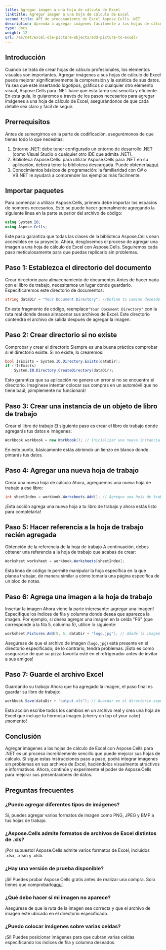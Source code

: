 ```yaml
---
title: Agregar imagen a una hoja de cálculo de Excel
linktitle: Agregar imagen a una hoja de cálculo de Excel
second_title: API de procesamiento de Excel Aspose.Cells .NET
description: Aprenda a agregar imágenes fácilmente a las hojas de cálculo de Excel con Aspose.Cells para .NET en esta completa guía paso a paso. Mejore sus hojas de cálculo.
type: docs
weight: 12
url: /es/net/excel-ole-picture-objects/add-picture-to-excel/
---
```

## Introducción
Cuando se trata de crear hojas de cálculo profesionales, los elementos visuales son importantes. Agregar imágenes a sus hojas de cálculo de Excel puede mejorar significativamente la comprensión y la estética de sus datos. Ya sea que esté insertando logotipos, gráficos o cualquier otro elemento visual, Aspose.Cells para .NET hace que esta tarea sea sencilla y eficiente. En esta guía, lo guiaremos a través de los pasos necesarios para agregar imágenes a una hoja de cálculo de Excel, asegurándonos de que cada detalle sea claro y fácil de seguir.
## Prerrequisitos
Antes de sumergirnos en la parte de codificación, asegurémonos de que tienes todo lo que necesitas:
1. Entorno .NET: debe tener configurado un entorno de desarrollo .NET (como Visual Studio o cualquier otro IDE que admita .NET).
2.  Biblioteca Aspose.Cells: para utilizar Aspose.Cells para .NET en su aplicación, deberá tener la biblioteca descargada. Puede obtenerla[aquí](https://releases.aspose.com/cells/net/).
3. Conocimientos básicos de programación: la familiaridad con C# o VB.NET le ayudará a comprender los ejemplos más fácilmente.
## Importar paquetes
Para comenzar a utilizar Aspose.Cells, primero debe importar los espacios de nombres necesarios. Esto se puede hacer generalmente agregando la siguiente línea en la parte superior del archivo de código:
```csharp
using System.IO;
using Aspose.Cells;
```
Este paso garantiza que todas las clases de la biblioteca Aspose.Cells sean accesibles en su proyecto.
Ahora, desglosemos el proceso de agregar una imagen a una hoja de cálculo de Excel con Aspose.Cells. Seguiremos cada paso meticulosamente para que puedas replicarlo sin problemas.
## Paso 1: Establezca el directorio del documento
Crear directorio para almacenamiento de documentos
Antes de hacer nada con el libro de trabajo, necesitamos un lugar donde guardarlo. Especificaremos este directorio de documentos:
```csharp
string dataDir = "Your Document Directory"; //Define tu camino deseado.
```
 En este fragmento de código, reemplace`"Your Document Directory"` con la ruta real donde desea almacenar sus archivos de Excel. Este directorio contendrá el archivo de salida después de agregar la imagen.
## Paso 2: Crear directorio si no existe
Comprobar y crear el directorio
Siempre es una buena práctica comprobar si el directorio existe. Si no existe, lo crearemos:
```csharp
bool IsExists = System.IO.Directory.Exists(dataDir);
if (!IsExists)
    System.IO.Directory.CreateDirectory(dataDir);
```
Esto garantiza que su aplicación no genere un error si no se encuentra el directorio. Imagínese intentar colocar sus compras en un automóvil que no tiene baúl; ¡simplemente no funcionará!
## Paso 3: Crear una instancia de un objeto de libro de trabajo
Crear el libro de trabajo
El siguiente paso es crear el libro de trabajo donde agregarás tus datos e imágenes:
```csharp
Workbook workbook = new Workbook(); // Inicializar una nueva instancia de libro de trabajo.
```
En este punto, básicamente estás abriendo un lienzo en blanco donde pintarás tus datos.
## Paso 4: Agregar una nueva hoja de trabajo
Crear una nueva hoja de cálculo
Ahora, agreguemos una nueva hoja de trabajo a ese libro:
```csharp
int sheetIndex = workbook.Worksheets.Add(); // Agregue una hoja de trabajo y obtenga su índice.
```
¡Esta acción agrega una nueva hoja a tu libro de trabajo y ahora estás listo para completarla!
## Paso 5: Hacer referencia a la hoja de trabajo recién agregada
Obtención de la referencia de la hoja de trabajo
A continuación, debes obtener una referencia a la hoja de trabajo que acabas de crear:
```csharp
Worksheet worksheet = workbook.Worksheets[sheetIndex];
```
Esta línea de código le permite manipular la hoja específica en la que planea trabajar, de manera similar a cómo tomaría una página específica de un bloc de notas.
## Paso 6: Agrega una imagen a la hoja de trabajo
Insertar la imagen
Ahora viene la parte interesante: ¡agregar una imagen! Especifique los índices de fila y columna donde desea que aparezca la imagen. Por ejemplo, si desea agregar una imagen en la celda "F6" (que corresponde a la fila 5, columna 5), utilice lo siguiente:
```csharp
worksheet.Pictures.Add(5, 5, dataDir + "logo.jpg"); // Añade la imagen.
```
Asegúrese de que el archivo de imagen (`logo.jpg`) está presente en el directorio especificado; de lo contrario, tendrá problemas. ¡Esto es como asegurarse de que su pizza favorita esté en el refrigerador antes de invitar a sus amigos!
## Paso 7: Guarde el archivo Excel
Guardando su trabajo
Ahora que ha agregado la imagen, el paso final es guardar su libro de trabajo:
```csharp
workbook.Save(dataDir + "output.xls"); // Guardar en el directorio especificado.
```
 Esta acción escribe todos los cambios en un archivo real y crea una hoja de Excel que incluye tu hermosa imagen.{cherry on top of your cake} ¡momento!
## Conclusión
Agregar imágenes a las hojas de cálculo de Excel con Aspose.Cells para .NET es un proceso increíblemente sencillo que puede mejorar sus hojas de cálculo. Si sigue estas instrucciones paso a paso, podrá integrar imágenes sin problemas en sus archivos de Excel, haciéndolos visualmente atractivos e informativos. Ahora, continúe y experimente el poder de Aspose.Cells para mejorar sus presentaciones de datos.
## Preguntas frecuentes
### ¿Puedo agregar diferentes tipos de imágenes?
Sí, puedes agregar varios formatos de imagen como PNG, JPEG y BMP a tus hojas de trabajo.
### ¿Aspose.Cells admite formatos de archivos de Excel distintos de .xls?
¡Por supuesto! Aspose.Cells admite varios formatos de Excel, incluidos .xlsx, .xlsm y .xlsb.
### ¿Hay una versión de prueba disponible?
¡Sí! Puedes probar Aspose.Cells gratis antes de realizar una compra. Solo tienes que comprobarlo[aquí](https://releases.aspose.com/).
### ¿Qué debo hacer si mi imagen no aparece?
Asegúrese de que la ruta de la imagen sea correcta y que el archivo de imagen esté ubicado en el directorio especificado.
### ¿Puedo colocar imágenes sobre varias celdas?
¡Sí! Puedes posicionar imágenes para que cubran varias celdas especificando los índices de fila y columna deseados.